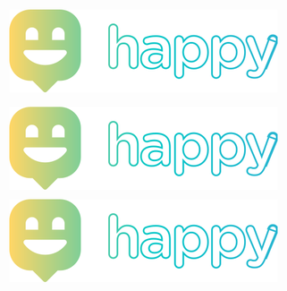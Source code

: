 # ![](.github/assets/logo.svg)


![](.github/assets/logo.svg)

<img src=".github/assets/logo.svg" />